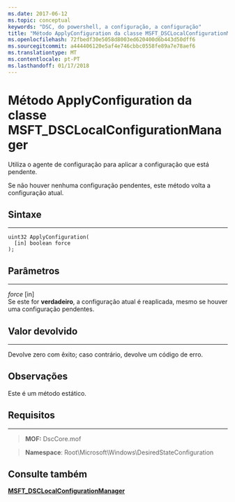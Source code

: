 ```yaml
---
ms.date: 2017-06-12
ms.topic: conceptual
keywords: "DSC, do powershell, a configuração, a configuração"
title: "Método ApplyConfiguration da classe MSFT_DSCLocalConfigurationManager"
ms.openlocfilehash: 72fbedf30e5058d8003ed620400d6b443d50dff6
ms.sourcegitcommit: a444406120e5af4e746cbbc0558fe89a7e78aef6
ms.translationtype: MT
ms.contentlocale: pt-PT
ms.lasthandoff: 01/17/2018
---
```

# <a name="applyconfiguration-method-of-the-msftdsclocalconfigurationmanager-class"></a>Método ApplyConfiguration da classe MSFT_DSCLocalConfigurationManager

Utiliza o agente de configuração para aplicar a configuração que está pendente. 

Se não houver nenhuma configuração pendentes, este método volta a configuração atual.


## <a name="syntax"></a>Sintaxe
------

```mof
uint32 ApplyConfiguration(
  [in] boolean force
);
```

## <a name="parameters"></a>Parâmetros
----------

*force* \[in\]  
Se este for **verdadeiro**, a configuração atual é reaplicada, mesmo se houver uma configuração pendentes.

## <a name="return-value"></a>Valor devolvido
------------

Devolve zero com êxito; caso contrário, devolve um código de erro.

## <a name="remarks"></a>Observações

Este é um método estático.

## <a name="requirements"></a>Requisitos
------------
>**MOF:** DscCore.mof

>**Namespace**: Root\Microsoft\Windows\DesiredStateConfiguration


## <a name="see-also"></a>Consulte também


[**MSFT_DSCLocalConfigurationManager**](msft-dsclocalconfigurationmanager.md)

 

 




